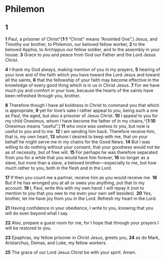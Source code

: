 # Philemon

## 1 
**1** Paul, a prisoner of Christ^[**1:1** “Christ” means “Anointed One”.] Jesus, and Timothy our brother, to Philemon, our beloved fellow worker, **2** to the beloved Apphia, to Archippus our fellow soldier, and to the assembly in your house: **3** Grace to you and peace from God our Father and the Lord Jesus Christ. 


**4** I thank my God always, making mention of you in my prayers, **5** hearing of your love and of the faith which you have toward the Lord Jesus and toward all the saints, **6** that the fellowship of your faith may become effective in the knowledge of every good thing which is in us in Christ Jesus. **7** For we have much joy and comfort in your love, because the hearts of the saints have been refreshed through you, brother. 

**8** Therefore though I have all boldness in Christ to command you that which is appropriate, **9** yet for love’s sake I rather appeal to you, being such a one as Paul, the aged, but also a prisoner of Jesus Christ. **10** I appeal to you for my child Onesimus, whom I have become the father of in my chains,^[**1:10** Onesimus means “useful”.] **11** who once was useless to you, but now is useful to you and to me. **12** I am sending him back. Therefore receive him, that is, my own heart, **13** whom I desired to keep with me, that on your behalf he might serve me in my chains for the Good News. **14** But I was willing to do nothing without your consent, that your goodness would not be as of necessity, but of free will. **15** For perhaps he was therefore separated from you for a while that you would have him forever, **16** no longer as a slave, but more than a slave, a beloved brother—especially to me, but how much rather to you, both in the flesh and in the Lord. 


**17** If then you count me a partner, receive him as you would receive me. **18** But if he has wronged you at all or owes you anything, put that to my account. **19** I, Paul, write this with my own hand: I will repay it (not to mention to you that you owe to me even your own self besides). **20** Yes, brother, let me have joy from you in the Lord. Refresh my heart in the Lord. 

**21** Having confidence in your obedience, I write to you, knowing that you will do even beyond what I say. 

**22** Also, prepare a guest room for me, for I hope that through your prayers I will be restored to you. 

**23** Epaphras, my fellow prisoner in Christ Jesus, greets you, **24** as do Mark, Aristarchus, Demas, and Luke, my fellow workers. 

**25** The grace of our Lord Jesus Christ be with your spirit. Amen. 
